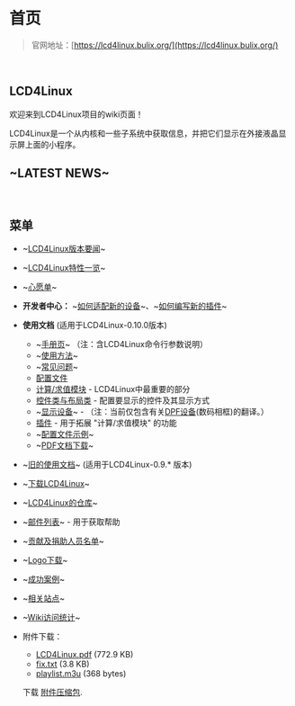 # 首页

> 官网地址：[https://lcd4linux.bulix.org/](https://lcd4linux.bulix.org/)
<br>

## LCD4Linux
欢迎来到LCD4Linux项目的wiki页面！

LCD4Linux是一个从内核和一些子系统中获取信息，并把它们显示在外接液晶显示屏上面的小程序。
<br>

## ~LATEST NEWS~
<br>

## 菜单
  - ~[LCD4Linux版本要闻](https://lcd4linux.bulix.org/wiki/News)~
  - ~[LCD4Linux特性一览](https://lcd4linux.bulix.org/wiki/Features)~
  - ~[心愿单](https://lcd4linux.bulix.org/wiki/Wishlist)~
  - **开发者中心：** ~[如何适配新的设备](https://lcd4linux.bulix.org/wiki/driver_howto)~、~[如何编写新的插件](https://lcd4linux.bulix.org/wiki/plugin_howto)~

  - **使用文档**  (适用于LCD4Linux-0.10.0版本)
    - ~[手册页](https://lcd4linux.bulix.org/wiki/Manual)~ （注：含LCD4Linux命令行参数说明）
    - ~[使用方法](https://lcd4linux.bulix.org/wiki/Howto)~
    - ~[常见问题](https://lcd4linux.bulix.org/wiki/FAQ)~
    - [配置文件](https://github.com/enify/lcd4linux-doc/blob/master/wiki/lcd4linux_conf.md)
    - [计算/求值模块](https://github.com/enify/lcd4linux-doc/blob/master/wiki/Evaluator.md) - LCD4Linux中最重要的部分
    - [控件类与布局类](https://github.com/enify/lcd4linux-doc/blob/master/wiki/Layout.md) - 配置要显示的控件及其显示方式
    - ~[显示设备](https://lcd4linux.bulix.org/wiki/Displays)~ - （注：当前仅包含有关[DPF设备](https://github.com/enify/lcd4linux-doc/blob/master/wiki/DPF.md)(数码相框)的翻译。）
    - [插件](https://github.com/enify/lcd4linux-doc/blob/master/wiki/Plugins.md) - 用于拓展 "计算/求值模块" 的功能
    - ~[配置文件示例](https://lcd4linux.bulix.org/wiki/Sample_10)~
    - ~[PDF文档下载](https://ssl.bulix.org/projects/lcd4linux/attachment/wiki/WikiStart/LCD4Linux.pdf?format=raw)~
- ~[旧的使用文档](https://lcd4linux.bulix.org/wiki/Documentation_09)~ (适用于LCD4Linux-0.9.* 版本)

- ~[下载LCD4Linux](https://lcd4linux.bulix.org/wiki/Download)~
- ~[LCD4Linux的仓库](https://lcd4linux.bulix.org/wiki/Download#SubversionRepository)~
- ~[邮件列表](https://lcd4linux.bulix.org/wiki/MailingList)~ - 用于获取帮助
- ~[贡献及捐助人员名单](https://lcd4linux.bulix.org/wiki/Credits)~
- ~[Logo下载](https://lcd4linux.bulix.org/wiki/Logos)~
- ~[成功案例](https://lcd4linux.bulix.org/wiki/CoolStuff)~
- ~[相关站点](https://lcd4linux.bulix.org/wiki/Links)~
- ~[Wiki访问统计](http://stats.bulix.org/trac/lcd4linux)~
  
  
- 附件下载：
  - [LCD4Linux.pdf](https://lcd4linux.bulix.org/attachment/wiki/WikiStart/LCD4Linux.pdf) (772.9 KB)
  - [fix.txt](https://lcd4linux.bulix.org/attachment/wiki/WikiStart/fix.txt) (3.8 KB)
  - [playlist.m3u](https://lcd4linux.bulix.org/attachment/wiki/WikiStart/playlist.m3u) (368 bytes)
  
  下载 [附件压缩包](https://lcd4linux.bulix.org/zip-attachment/wiki/WikiStart/).